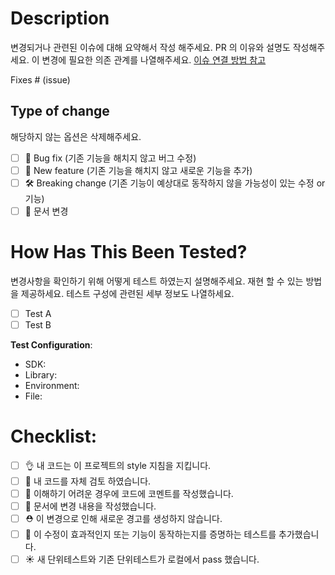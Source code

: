 # Description

변경되거나 관련된 이슈에 대해 요약해서 작성 해주세요. PR 의 이유와 설명도 작성해주세요. 이 변경에 필요한 의존 관계를 나열해주세요. [이슈 연결 방법 참고](https://docs.github.com/en/issues/tracking-your-work-with-issues/linking-a-pull-request-to-an-issue)

Fixes # (issue)

## Type of change

해당하지 않는 옵션은 삭제해주세요.

- [ ] 🐛 Bug fix (기존 기능을 해치지 않고 버그 수정)
- [ ] 💎 New feature (기존 기능을 해치지 않고 새로운 기능을 추가)
- [ ] 🛠️ Breaking change (기존 기능이 예상대로 동작하지 않을 가능성이 있는 수정 or 기능)
- [ ] 📝 문서 변경

# How Has This Been Tested?

변경사항을 확인하기 위해 어떻게 테스트 하였는지 설명해주세요. 재현 할 수 있는 방법을 제공하세요. 테스트 구성에 관련된 세부 정보도 나열하세요.

- [ ] Test A
- [ ] Test B

**Test Configuration**:
* SDK:
* Library:
* Environment:
* File:

# Checklist:

- [ ] 👌 내 코드는 이 프로젝트의 style 지침을 지킵니다.
- [ ] 👀 내 코드를 자체 검토 하였습니다.
- [ ] 📨 이해하기 어려운 경우에 코드에 코멘트를 작성했습니다.
- [ ] 📝 문서에 변경 내용을 작성했습니다.
- [ ] ⛑️ 이 변경으로 인해 새로운 경고를 생성하지 않습니다.
- [ ] 🧪 이 수정이 효과적인지 또는 기능이 동작하는지를 증명하는 테스트를 추가했습니다.
- [ ] ☀️ 새 단위테스트와 기존 단위테스트가 로컬에서 pass 했습니다.
